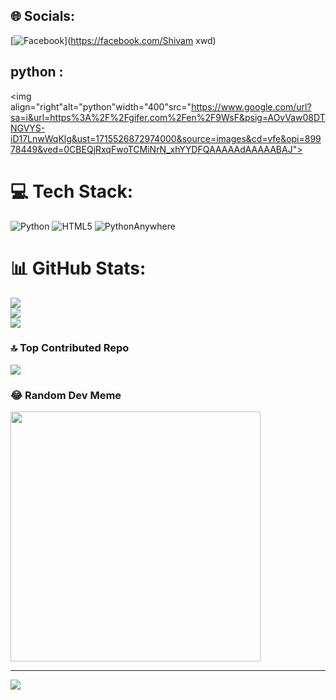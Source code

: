 
## 🌐 Socials:
[![Facebook](https://img.shields.io/badge/Facebook-%231877F2.svg?logo=Facebook&logoColor=white)](https://facebook.com/Shivam xwd) 
##  python :
<img align="right"alt="python"width="400"src="https://www.google.com/url?sa=i&url=https%3A%2F%2Fgifer.com%2Fen%2F9WsF&psig=AOvVaw08DTNGVYS-iD17LnwWqKlg&ust=1715526872974000&source=images&cd=vfe&opi=89978449&ved=0CBEQjRxqFwoTCMiNrN_xhYYDFQAAAAAdAAAAABAJ">

# 💻 Tech Stack:
![Python](https://img.shields.io/badge/python-3670A0?style=for-the-badge&logo=python&logoColor=ffdd54) ![HTML5](https://img.shields.io/badge/html5-%23E34F26.svg?style=for-the-badge&logo=html5&logoColor=white) ![PythonAnywhere](https://img.shields.io/badge/pythonanywhere-%232F9FD7.svg?style=for-the-badge&logo=pythonanywhere&logoColor=151515)
# 📊 GitHub Stats:
![](https://github-readme-stats.vercel.app/api?username=SHIVAM-T-KWRX&theme=dark&hide_border=false&include_all_commits=false&count_private=false)<br/>
![](https://github-readme-streak-stats.herokuapp.com/?user=SHIVAM-T-KWRX&theme=dark&hide_border=false)<br/>
![](https://github-readme-stats.vercel.app/api/top-langs/?username=SHIVAM-T-KWRX&theme=dark&hide_border=false&include_all_commits=false&count_private=false&layout=compact)

### 🔝 Top Contributed Repo
![](https://github-contributor-stats.vercel.app/api?username=SHIVAM-T-KWRX&limit=5&theme=dark&combine_all_yearly_contributions=true)

### 😂 Random Dev Meme
<img src='https://memer-new.vercel.app/' style="height: 400px;"/>

---
[![](https://visitcount.itsvg.in/api?id=SHIVAM-T-KWRX&icon=0&color=0)](https://visitcount.itsvg.in)


